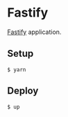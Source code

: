 
# Fastify

[Fastify](http://www.fastify.io/) application.

## Setup

```
$ yarn
```

## Deploy

```
$ up
```
